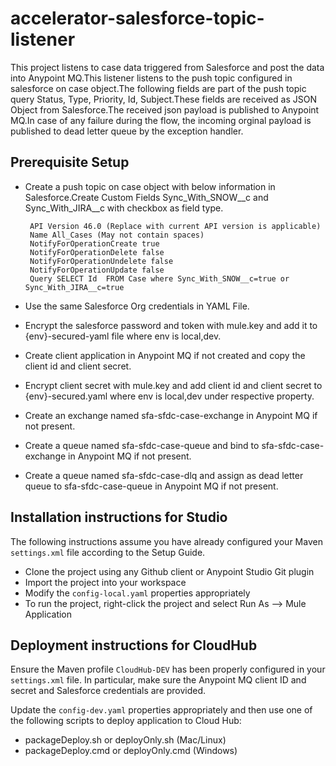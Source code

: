 # accelerator-salesforce-topic-listener

This project listens to case data triggered from Salesforce and post the data into Anypoint MQ.This listener listens to the push topic configured in salesforce on case object.The following fields are part of the push topic query Status, Type, Priority, Id, Subject.These fields are received as JSON Object from Salesforce.The received json payload is published to Anypoint MQ.In case of any failure during the flow, the incoming orginal payload is published to dead letter queue by the exception handler.

## Prerequisite Setup

 - Create a push topic on case object with below information in Salesforce.Create Custom Fields   Sync_With_SNOW__c and Sync_With_JIRA__c with checkbox as field type. 
 
        API Version 46.0 (Replace with current API version is applicable)
        Name All_Cases (May not contain spaces)
        NotifyForOperationCreate true
        NotifyForOperationDelete false
        NotifyForOperationUndelete false
        NotifyForOperationUpdate false
        Query SELECT Id  FROM Case where Sync_With_SNOW__c=true or Sync_With_JIRA__c=true
        
 - Use the same Salesforce Org credentials in YAML File.
 - Encrypt the salesforce password and token with mule.key and add it to {env}-secured-yaml file where env is local,dev.
 - Create client application in Anypoint MQ if not created and copy the client id and client secret.
 - Encrypt client secret with mule.key and add client id and client secret to {env}-secured.yaml where env is local,dev under respective property.
 - Create an exchange named sfa-sfdc-case-exchange in Anypoint MQ if not present.
 - Create a queue named sfa-sfdc-case-queue and bind to sfa-sfdc-case-exchange in Anypoint MQ if not present.
 - Create a queue named sfa-sfdc-case-dlq and assign as dead letter queue to sfa-sfdc-case-queue in Anypoint MQ if not present.

## Installation instructions for Studio

The following instructions assume you have already configured your Maven 
`settings.xml` file according to the Setup Guide.

- Clone the project using any Github client or Anypoint Studio Git plugin
- Import the project into your workspace
- Modify the `config-local.yaml` properties appropriately
- To run the project, right-click the project and select Run As --> Mule Application

## Deployment instructions for CloudHub

Ensure the Maven profile `CloudHub-DEV` has been properly configured in your 
`settings.xml` file. In particular, make sure the Anypoint MQ client ID and secret and Salesforce credentials 
are provided.

Update the `config-dev.yaml` properties appropriately and then use one of the following 
scripts to deploy application to Cloud Hub:
   
- packageDeploy.sh or deployOnly.sh (Mac/Linux)
- packageDeploy.cmd or deployOnly.cmd (Windows)
